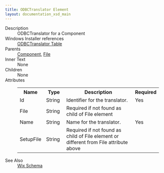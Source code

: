 ```yaml
---
title: ODBCTranslator Element
layout: documentation_xsd_main
---
```

<dl>
  <dt>Description</dt>
  <dd>                 ODBCTranslator for a Component             </dd>
  <dt>Windows Installer references</dt>
  <dd>
    <a href="http://msdn.microsoft.com/library/aa370549.aspx" target="_blank">ODBCTranslator Table</a>
  </dd>
  <dt>Parents</dt>
  <dd>
    <a href="../component/">Component</a>, <a href="../file/">File</a></dd>
  <dt>Inner Text</dt>
  <dd>None</dd>
  <dt>Children</dt>
  <dd>None</dd>
  <dt>Attributes</dt>
  <dd>
    <table cellspacing="0" cellpadding="0" class="schema">
      <tr>
        <th width="15%">Name</th>
        <th width="15%">Type</th>
        <th width="65%">Description</th>
        <th width="15%">Required</th>
      </tr>
      <tr>
        <td>Id</td>
        <td>String</td>
        <td>Identifier for the translator.</td>
        <td>Yes</td>
      </tr>
      <tr>
        <td>File</td>
        <td>String</td>
        <td>Required if not found as child of File element</td>
        <td>&nbsp;</td>
      </tr>
      <tr>
        <td>Name</td>
        <td>String</td>
        <td>Name for the translator.</td>
        <td>Yes</td>
      </tr>
      <tr>
        <td>SetupFile</td>
        <td>String</td>
        <td>Required if not found as child of File element or different from File attribute above</td>
        <td>&nbsp;</td>
      </tr>
    </table>
  </dd>
  <dt>See Also</dt>
  <dd>
    <a href="../">Wix Schema</a>
  </dd>
</dl>

